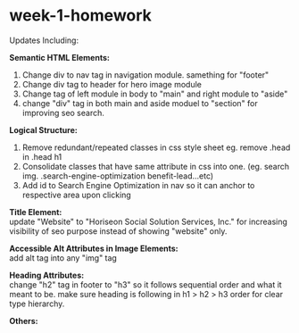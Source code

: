 # week-1-homework
Updates Including:


<b>Semantic HTML Elements:</b>
1. Change div to nav tag in navigation module. samething for "footer"
2. Change div tag to  header for hero image module
3. Change tag of left module in body to "main" and right module to "aside"
4. change "div" tag in both main and aside moduel to "section" for improving seo search.

<b>Logical Structure:</b>
1. Remove redundant/repeated classes in css style sheet eg. remove .head in .head h1
2. Consolidate classes that have same attribute in css into one. (eg. search img. .search-engine-optimization benefit-lead...etc)
3. Add id to Search Engine Optimization in nav so it can anchor to respective area upon clicking


<b>Title Element:</b>
<br>update "Website" to "Horiseon Social Solution Services, Inc." for increasing visibility of seo purpose instead of showing "website" only.

<b>Accessible Alt Attributes in Image Elements:</b>
<br>add alt tag into  any "img" tag


<b>Heading Attributes:</b>
<br>change "h2" tag in footer to "h3" so it follows sequential order and what it meant to be. make sure heading is following in h1 > h2 > h3 order for clear type hierarchy.

<b>Others:</b>
